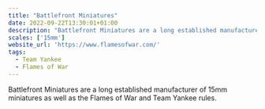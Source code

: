 ```yaml
---
title: "Battlefront Miniatures"
date: 2022-09-22T13:30:01+01:00
description: "Battlefront Miniatures are a long established manufacturer of 15mm miniatures as well as the Flames of War and Team Yankee rules."
scales: ['15mm']
website_url: 'https://www.flamesofwar.com/'
tags:
  - Team Yankee
  - Flames of War
---
```


Battlefront Miniatures are a long established manufacturer of 15mm miniatures as well as the Flames of War and Team Yankee rules.
